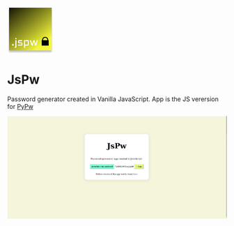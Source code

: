 


![App logo](./img/JsPw_logo.png)

# JsPw
Password generator created in Vanilla JavaScript. App is the JS verersion for [PyPw](https://github.com/Toughee/PyPw)


![Splash page](./img/JsPw_splash.png)